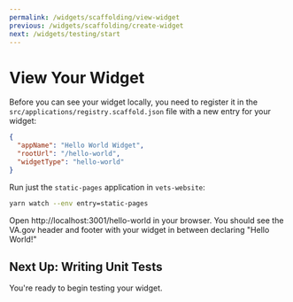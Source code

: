 ```yaml
---
permalink: /widgets/scaffolding/view-widget
previous: /widgets/scaffolding/create-widget
next: /widgets/testing/start
---
```


# View Your Widget

Before you can see your widget locally, you need to register it in the `src/applications/registry.scaffold.json` file with a new entry for your widget:

```json
{
  "appName": "Hello World Widget",
  "rootUrl": "/hello-world",
  "widgetType": "hello-world"
}
```

Run just the `static-pages` application in `vets-website`:

```sh
yarn watch --env entry=static-pages
```

Open http://localhost:3001/hello-world in your browser. You should see the VA.gov header and footer with your widget in between declaring "Hello World!"

## Next Up: Writing Unit Tests

You're ready to begin testing your widget.
